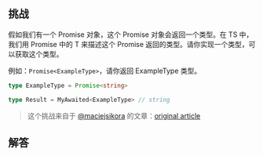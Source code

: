 ## 挑战



假如我们有一个 Promise 对象，这个 Promise 对象会返回一个类型。在 TS 中，我们用 Promise<T> 中的 T 来描述这个 Promise 返回的类型。请你实现一个类型，可以获取这个类型。

例如：`Promise<ExampleType>`，请你返回 ExampleType 类型。

```ts
type ExampleType = Promise<string>

type Result = MyAwaited<ExampleType> // string
```

> 这个挑战来自于 [@maciejsikora](https://github.com/maciejsikora) 的文章：[original article](https://dev.to/macsikora/advanced-typescript-exercises-question-1-45k4)

## 解答


